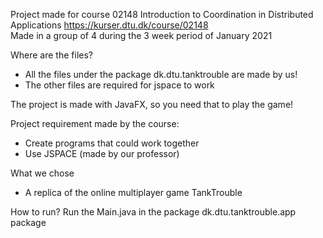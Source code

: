 Project made for course 02148 Introduction to Coordination in Distributed Applications https://kurser.dtu.dk/course/02148    
Made in a group of 4 during the 3 week period of January 2021

Where are the files?  
- All the files under the package dk.dtu.tanktrouble are made by us!
- The other files are required for jspace to work

The project is made with JavaFX, so you need that to play the game! 

Project requirement made by the course: 
- Create programs that could work together
- Use JSPACE (made by our professor)

What we chose
- A replica of the online multiplayer game TankTrouble


How to run? 
Run the Main.java in the package dk.dtu.tanktrouble.app package
